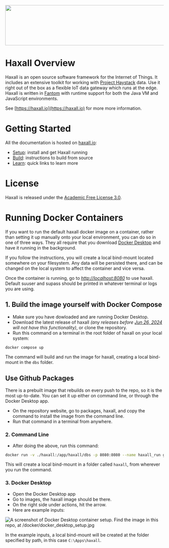 <p align="center">
  <a href="https://haxall.io/" target="_blank" rel="noopener noreferrer">
    <img src="https://haxall.io/res/haxall-logo.svg" width="550" height="128">
  </a>
</p> 

# Haxall Overview
Haxall is an open source software framework for the Internet of Things. 
It includes an extensive toolkit for working with [Project Haystack](https://project-haystack.org/) 
data. Use it right out of the box as a flexible IoT data gateway which runs at 
the edge. Haxall is written in [Fantom](https://fantom.org/) with 
runtime support for both the Java VM and JavaScript environments.

See [https://haxall.io](https://haxall.io) for more more information.

# Getting Started

All the documentation is hosted on [haxall.io](https://haxall.io):

- [Setup](https://haxall.io/doc/docHaxall/Setup): install and get Haxall running
- [Build](https://haxall.io/doc/docHaxall/Build): instructions to build from source
- [Learn](https://haxall.io/doc/appendix/learn): quick links to learn more

# License
Haxall is released under the [Academic Free License 3.0](https://opensource.org/licenses/AFL-3.0). 


# Running Docker Containers

If you want to run the default haxall docker image on a container, rather than setting it up manually 
onto your local environment, you can do so in one of three ways. They all require that you download 
[Docker Desktop](https://www.docker.com/products/docker-desktop/) and have it running in the background. 

If you follow the instructions, you will create a local bind-mount located somewhere on your filesystem. 
Any data will be persisted there, and can be changed on the local system to affect the container and vice versa. 

Once the container is running, go to <i><u>http://localhost:8080</i></u> to use haxall. Default suuser and supass
should be printed in whatever terminal or logs you are using. 

## 1. Build the image yourself with Docker Compose
- Make sure you have dowloaded and are running Docker Desktop.
- Download the latest release of haxall <i>(any releases before <u>Jun 26, 2024</u> will not have this functionality)</i>, or clone the repository. 
- Run this command on a terminal in the root folder of haxall on your local system: 
```bash
docker compose up
```  

The command will build and run the image for haxall, creating a local bind-mount in the `dbs` folder.  

## Use Github Packages
There is a prebuilt image that rebuilds on every push to the repo, so it is the most up-to-date. You can
set it up either on command line, or through the Docker Desktop app. 

- On the repository website, go to packages, haxall, and copy the command to install the image from the command line. 
- Run that command in a terminal from anywhere.

### 2. Command Line
- After doing the above, run this command:
```bash
docker run -v ./haxall:/app/haxall/dbs -p 8080:8080 --name haxall_run ghcr.io/haxall/haxall
```

This will create a local bind-mount in a folder called `haxall`, from wherever you run the command. 

### 3. Docker Desktop
- Open the Docker Desktop app
- Go to images, the haxall image should be there. 
- On the right side under actions, hit the arrow. 
- Here are example inputs:

![A screenshot of Docker Desktop container setup. Find the image in this repo, at `/docker/docker_desktop_setup.jpg`](/docker/docker_desktop_setup.jpg)

In the example inputs, a local bind-mount will be created at the folder specified by path, in this case `C:\Apps\haxall`.